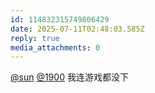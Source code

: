 ```yaml
---
id: 114832315749806429
date: 2025-07-11T02:48:03.585Z
reply: true
media_attachments: 0
---
```


[@sun](https://jiong.us/@sun) [@1900](https://social.1900.live/@1900) 我连游戏都没下

